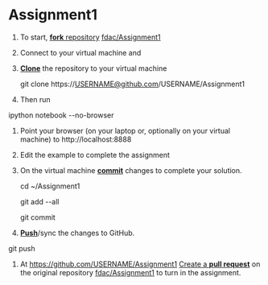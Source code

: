 Assignment1
===========
1. To start, [**fork** repository][forking] [fdac/Assignment1][assignment]
1. Connect to your virtual machine and
1. [**Clone**][ref-clone] the repository to your virtual machine

    git clone https://USERNAME@github.com/USERNAME/Assignment1	

1. Then run

ipython notebook --no-browser

1. Point your browser (on your laptop or, optionally on your virtual
   machine) to http://localhost:8888
1. Edit the example to complete the assignment
1. On the virtual machine [**commit**][ref-commit] changes to complete your solution.

   cd ~/Assignment1

   git add --all

   git commit

1. [**Push**][ref-push]/sync the changes to GitHub.

  git push

1. At https://github.com/USERNAME/Assignment1
   [Create a **pull request**][pull-request] on the
   original repository [fdac/Assignment1][assignment]  to
   turn in the assignment.

<!-- Links -->
[assignment]: https://github.com/fdac/Assignment1
[forking]: https://guides.github.com/activities/forking/
[ref-clone]: http://gitref.org/creating/#clone
[ref-commit]: http://gitref.org/basic/#commit
[ref-push]: http://gitref.org/remotes/#push
[pull-request]: https://help.github.com/articles/creating-a-pull-request


